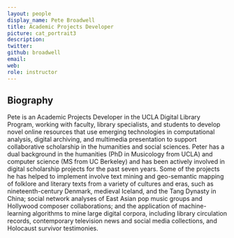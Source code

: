 ```yaml
---
layout: people
display_name: Pete Broadwell
title: Academic Projects Developer
picture: cat_portrait3
description:
twitter:
github: broadwell
email:
web:
role: instructor
---
```

## Biography

Pete is an Academic Projects Developer in the UCLA Digital Library Program, working with faculty, library specialists, and students to develop novel online resources that use emerging technologies in computational analysis, digital archiving, and multimedia presentation to support collaborative scholarship in the humanities and social sciences. Peter has a dual background in the humanities (PhD in Musicology from UCLA) and computer science (MS from UC Berkeley) and has been actively involved in digital scholarship projects for the past seven years. Some of the projects he has helped to implement involve text mining and geo-semantic mapping of folklore and literary texts from a variety of cultures and eras, such as nineteenth-century Denmark, medieval Iceland, and the Tang Dynasty in China; social network analyses of East Asian pop music groups and Hollywood composer collaborations; and the application of machine-learning algorithms to mine large digital corpora, including library circulation records, contemporary television news and social media collections, and Holocaust survivor testimonies.
